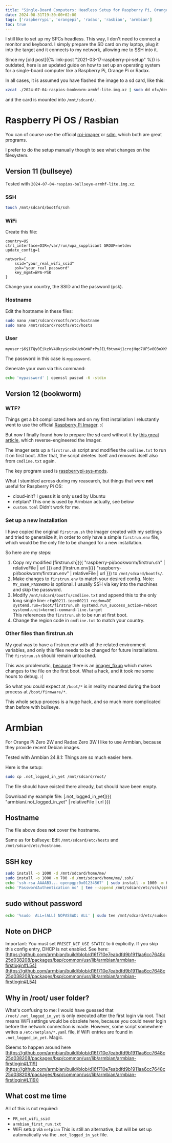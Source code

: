 ```yaml
---
title: "Single-Board Computers: Headless Setup for Raspberry Pi, Orange Pi, Radax"
date: 2024-08-31T19:30:00+02:00
tags: ['raspberrypi', 'orangepi', 'radax', 'rasbian', 'armbian']
toc: true
---
```


I still like to set up my SPCs headless.
This way, I don't need to connect a monitor and keyboard.
I simply prepare the SD card on my laptop, plug it into the target and it connects to my network,
allowing me to SSH into it.

Since my [old post]({% link-post "2021-03-17-raspberry-pi-setup" %}) is outdated,
here is an updated guide on how to set up an operating system for a single-board computer
like a Raspberry Pi, Orange Pi or Radax.

In all cases, it is assumed you have flashed the image to a sd card, like this:

```bash
xzcat ./2024-07-04-raspios-bookworm-armhf-lite.img.xz | sudo dd of=/dev/mmcbzz0 bs=1M oflag=sync status=progress
```

and the card is mounted into `/mnt/sdcard/`.

# Raspberry Pi OS / Rasbian

You can of course use the official [rpi-imager](https://github.com/raspberrypi/rpi-imager)
or [sdm](https://github.com/gitbls/sdm), which both are great programs.

I prefer to do the setup manually though to see what changes on the filesystem.

## Version 11 (bullseye)

Tested with `2024-07-04-raspios-bullseye-armhf-lite.img.xz`.

### SSH

```bash
touch /mnt/sdcard/bootfs/ssh
```

### WiFi

Create this file:

```conf{data-filename=/mnt/sdcard/bootfs/wpa_supplicant.conf}
country=US
ctrl_interface=DIR=/var/run/wpa_supplicant GROUP=netdev
update_config=1

network={
    ssid="your_real_wifi_ssid"
    psk="your_real_password"
    key_mgmt=WPA-PSK
}
```

Change your country, the SSID and the password (psk).

### Hostname

Edit the hostname in these files:

```bash
sudo nano /mnt/sdcard/rootfs/etc/hostname
sudo nano /mnt/sdcard/rootfs/etc/hosts
```

### User

```{data-filename=/mnt/sdcard/bootfs/userconf.txt}
myuser:$6$1TQy0EikzkV4Ukzy$ceXxUzbGmWPrPyJILfbtvm4j1crojHqd7UFSv0O3oXKM6QsyEandc5YLGJqDZsBeWKXcMI3KIpqTQ9Q3HWHG10
```

The password in this case is `mypassword`.

Generate your own via this command:

```bash
echo 'mypassword' | openssl passwd -6 -stdin
```

## Version 12 (bookworm)

### WTF?

Things get a bit complicated here and on my first installation I
reluctantly went to use the official [Raspberry Pi Imager](https://github.com/raspberrypi/rpi-imager). :(

But now I finally found how to prepare the sd card without it by
[this great article](https://zansara.substack.com/p/2024-01-06-raspberrypi-headless-bookworm-wifi-config),
which reverse-engineered the Imager.

The imager sets up a `firstrun.sh` script and modifies the `cmdline.txt` to run it on first boot.
After that, the script deletes itself and removes itself also from `cmdline.txt` again.

The key program used is [raspberrypi-sys-mods](https://github.com/RPi-Distro/raspberrypi-sys-mods).

What I stumbled across during my reasearch, but things that were **not** useful for Raspberry Pi OS:

- cloud-init?
  I guess it is only used by Ubuntu
- netplan?
  This one is used by Armbian actually, see below
- `custom.toml`
  Didn't work for me.

### Set up a new installation

I have copied the original `firstrun.sh` the imager created with my settings
and tried to generalize it, in order to only have a simple `firstrun.env` file,
which would be the only file to be changed for a new installation.

So here are my steps:

1. Copy my modified [firstrun.sh]({{ "raspberry-pi/bookworm/firstrun.sh" | relativeFile | url }}) and [firstrun.env]({{ "raspberry-pi/bookworm/firstrun.env" | relativeFile | url }}) to `/mnt/sdcard/bootfs/`.
2. Make changes to `firstrun.env` to match your desired config.
   Note: `MY_USER_PASSWORD` is optional.
   I usually SSH via key into the machines and skip the password.
3. Modify `/mnt/sdcard/bootfs/cmdline.txt` and append this to the only long single line:
   `cfg80211.ieee80211_regdom=DE systemd.run=/boot/firstrun.sh systemd.run_success_action=reboot systemd.unit=kernel-command-line.target`  
   This references the `firstrun.sh` to be run at first boot.
4. Change the region code in `cmdline.txt` to match your country.

### Other files than firstrun.sh

My goal was to have a firstrun.env with all the related environment variables,
and only this files needs to be changed for future installations.
The `firstrun.sh` should remain untouched.

This was problematic, [because](https://github.com/raspberrypi/rpi-imager/issues/554) there
is an [imager_fixup](https://github.com/RPi-Distro/raspberrypi-sys-mods/blob/a7d769745962126abd7c727e9a7d4238fe3fb2c2/initramfs-tools/scripts/local-bottom/imager_fixup)
which makes changes to the file on the first boot.
What a hack, and it took me some hours to debug. :(

So what you could expect at `/boot/*` is in reality mounted during the boot process at `/boot/firmware/*`.

This whole setup process is a huge hack, and so much more complicated than before with bullseye.

# Armbian

For Orange Pi Zero 2W and Radax Zero 3W I like to use Armbian,
because they provide recent Debian images.

Tested with Armbian 24.8.1:
Things are so much easier here.

Here is the setup:

```bash
sudo cp .not_logged_in_yet /mnt/sdcard/root/
```

The file should have existed there already, but should have been empty.

Download my example file: [.not_logged_in_yet]({{ "armbian/.not_logged_in_yet" | relativeFile | url }})

## Hostname

The file above does **not** cover the hostname.

Same as for bullseye:
Edit `/mnt/sdcard/etc/hosts` and `/mnt/sdcard/etc/hostname`.

## SSH key

```bash
sudo install -o 1000 -d /mnt/sdcard/home/me/
sudo install -o 1000 -m 700 -d /mnt/sdcard/home/me/.ssh/
echo 'ssh-rsa AAAAB3... openpgp:0x01234567' | sudo install -o 1000 -m 600 /dev/stdin /mnt/sdcard/home/me/.ssh/authorized_keys
echo 'PasswordAuthentication no' | tee --append /mnt/sdcard/etc/ssh/sshd_config
```

## sudo without password

```bash
echo '%sudo  ALL=(ALL) NOPASSWD: ALL' | sudo tee /mnt/sdcard/etc/sudoers.d/010_sudo-nopasswd
```

## Note on DHCP

Important: You must set `PRESET_NET_USE_STATIC` to `0` explicitly.
If you skip this config entry, DHCP is not enabled.
See here:
[https://github.com/armbian/build/blob/d16f710e7eabdfd9b1911aa6cc7648c25d038208/packages/bsp/common/usr/lib/armbian/armbian-firstlogin#L54](https://github.com/armbian/build/blob/d16f710e7eabdfd9b1911aa6cc7648c25d038208/packages/bsp/common/usr/lib/armbian/armbian-firstlogin#L54)

## Why in /root/ user folder?

What's confusing to me:
I would have guessed that `/root/.not_logged_in_yet` is only executed after the first login via root.
That means WiFi settings would be obsolete here, because you could never login before the network connection is made.
However, some script somewhere writes a `/etc/netplan/*.yaml` file, if WiFi entries are found in `.not_logged_in_yet`.
Magic.

(Seems to happen around here
[https://github.com/armbian/build/blob/d16f710e7eabdfd9b1911aa6cc7648c25d038208/packages/bsp/common/usr/lib/armbian/armbian-firstlogin#L119](https://github.com/armbian/build/blob/d16f710e7eabdfd9b1911aa6cc7648c25d038208/packages/bsp/common/usr/lib/armbian/armbian-firstlogin#L119))

## What cost me time

All of this is not required:

- `FR_net_wifi_ssid`
- `armbian_first_run.txt`
- WiFi setup via `netplan`
  This is still an alternative, but will be set up automatically via the `.not_logged_in_yet` file.
